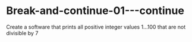 # Break-and-continue-01---continue
Create a software that prints all positive integer values 1...100 that are not divisible by 7
